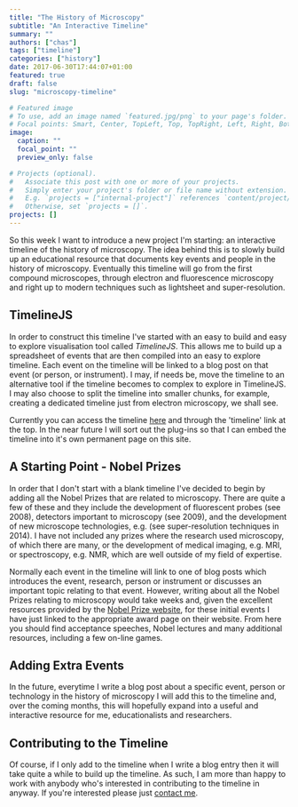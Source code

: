 ```yaml
---
title: "The History of Microscopy"
subtitle: "An Interactive Timeline"
summary: ""
authors: ["chas"]
tags: ["timeline"]
categories: ["history"]
date: 2017-06-30T17:44:07+01:00
featured: true
draft: false
slug: "microscopy-timeline"

# Featured image
# To use, add an image named `featured.jpg/png` to your page's folder.
# Focal points: Smart, Center, TopLeft, Top, TopRight, Left, Right, BottomLeft, Bottom, BottomRight.
image:
  caption: ""
  focal_point: ""
  preview_only: false

# Projects (optional).
#   Associate this post with one or more of your projects.
#   Simply enter your project's folder or file name without extension.
#   E.g. `projects = ["internal-project"]` references `content/project/deep-learning/index.md`.
#   Otherwise, set `projects = []`.
projects: []
---
```

So this week I want to introduce a new project I'm starting: an interactive timeline of the history of microscopy. The idea behind this is to slowly build up an educational resource that documents key events and people in the history of microscopy. Eventually this timeline will go from the first compound microscopes, through electron and fluorescence microscopy and right up to modern techniques such as lightsheet and super-resolution.

<!--more-->

## TimelineJS

In order to construct this timeline I've started with an easy to build and easy to explore visualisation tool called _TimelineJS_. This allows me to build up a spreadsheet of events that are then compiled into an easy to explore timeline. Each event on the timeline will be linked to a blog post on that event (or person, or instrument). I may, if needs be, move the timeline to an alternative tool if the timeline becomes to complex to explore in TimelineJS. I may also choose to split the timeline into smaller chunks, for example, creating a dedicated timeline just from electron microscopy, we shall see.

Currently you can access the timeline <a href="https://cdn.knightlab.com/libs/timeline3/latest/embed/index.html?source=1xVUEF-BWrs088M4WRcu-JL0D6xp1qHZZRX8OiOUQqfk&font=Default&lang=en&initial_zoom=2&height=650" target="_blank" rel="noopener">here</a> and through the 'timeline' link at the top. In the near future I will sort out the plug-ins so that I can embed the timeline into it's own permanent page on this site.

## A Starting Point - Nobel Prizes

In order that I don't start with a blank timeline I've decided to begin by adding all the Nobel Prizes that are related to microscopy. There are quite a few of these and they include the development of fluorescent probes (see 2008), detectors important to microscopy (see 2009), and the development of new microscope technologies, e.g. (see super-resolution techniques in 2014). I have not included any prizes where the research used microscopy, of which there are many, or the development of medical imaging, e.g. MRI, or spectroscopy, e.g. NMR, which are well outside of my field of expertise.

Normally each event in the timeline will link to one of blog posts which introduces the event, research, person or instrument or discusses an important topic relating to that event. However, writing about all the Nobel Prizes relating to microscopy would take weeks and, given the excellent resources provided by the <a href="https://www.nobelprize.org" target="_blank" rel="noopener">Nobel Prize website</a>, for these initial events I have just linked to the appropriate award page on their website. From here you should find acceptance speeches, Nobel lectures and many additional resources, including a few on-line games.

## Adding Extra Events

In the future, everytime I write a blog post about a specific event, person or technology in the history of microscopy I will add this to the timeline and, over the coming months, this will hopefully expand into a useful and interactive resource for me, educationalists and researchers.

## Contributing to the Timeline

Of course, if I only add to the timeline when I write a blog entry then it will take quite a while to build up the timeline. As such, I am more than happy to work with anybody who's interested in contributing to the timeline in anyway. If you're interested please just [contact me](https://www.chasnelson.co.uk/contact/).
